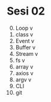 # Sesi 02

0. Loop v
1. class v
2. Event v
3. Buffer v
4. Stream v
5. fs v
6. array v
7. axios v
8. argv v
9. CLI
10. git